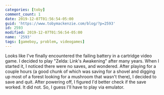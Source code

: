 ```yaml
---
categories: [toby]
comment_count: 1
date: 2019-12-07T01:56:54-05:00
guid: 'https://www.tobymackenzie.com/blog/?p=2593'
id: 2593
modified: 2019-12-07T01:56:54-05:00
name: '2593'
tags: [gameboy, problem, videogames]
---
```


Looks like I've finally encountered the failing battery in a cartridge video game.<!--more-->  I decided to play "Zelda: Link's Awakening" after many years.  When I started it, I noticed there were no saves, and wondered.  After playing for a couple hours (a good chunk of which was saving for a shovel and digging up most of a forest looking for a mushroom that wasn't there), I decided to save and quit.  After powering off, I figured I'd better check if the save worked.  It did not.  So, I guess I'll have to play via emulator.
